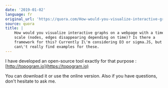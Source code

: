 ```yaml
---
date: '2019-01-02'
language: fr
original_url: 'https://quora.com/How-would-you-visualize-interactive-graphs-on-a-webpage-with-a-time-scale-nodes-edges-disappearing-depending-on-time-Is-there-a-framework-for-this-Currently-Im-considering-D3-or-sigma-JS-but-I-cant-really-find/answer/Clément-Renaud'
source: quora
title: |
    How would you visualize interactive graphs on a webpage with a time
    scale (nodes, edges disappearing depending on time)? Is there a
    framework for this? Currently I\'m considering D3 or sigma.JS, but I
    can\'t really find examples for these.
---
```


I have developed an open-source tool exactly for that purpose :
[http://topogram.io](https://topogram.io)

You can download it or use the online version. Also if you have
questions, don't hesitate to ask me.

